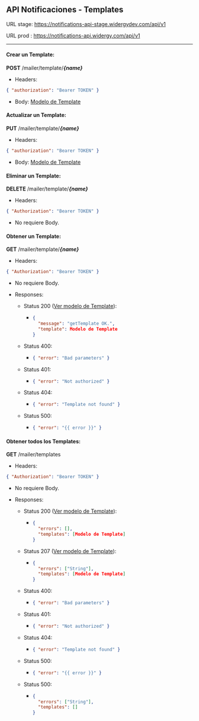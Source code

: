 ## API Notificaciones - Templates

URL stage: https://notifications-api-stage.widergydev.com/api/v1

URL prod : https://notifications-api.widergy.com/api/v1

---

#### Crear un Template:

**POST** /mailer/template/**_{name}_**

- Headers:

```json
{ "authorization": "Bearer TOKEN" }
```

- Body: [Modelo de Template](model-template)

#### Actualizar un Template:

**PUT** /mailer/template/**_{name}_**

- Headers:

```json
{ "authorization": "Bearer TOKEN" }
```

- Body: [Modelo de Template](model-template)

#### Eliminar un Template:

**DELETE** /mailer/template/**_{name}_**

- Headers:

```json
{ "Authorization": "Bearer TOKEN" }
```

- No requiere Body.

#### Obtener un Template:

**GET** /mailer/template/**_{name}_**

- Headers:

```json
{ "Authorization": "Bearer TOKEN" }
```

- No requiere Body.

- Responses:

  - Status 200 ([Ver modelo de Template](model-template)):

    - ```json
      {
        "message": "getTemplate OK.",
        "template": Modelo de Template
      }
      ```

  - Status 400:
    - ```json
      { "error": "Bad parameters" }
      ```
  - Status 401:
    - ```json
      { "error": "Not authorized" }
      ```
  - Status 404:
    - ```json
      { "error": "Template not found" }
      ```
  - Status 500:
    - ```json
      { "error": "{{ error }}" }
      ```

#### Obtener todos los Templates:

**GET** /mailer/templates

- Headers:

```json
{ "Authorization": "Bearer TOKEN" }
```

- No requiere Body.

- Responses:

  - Status 200 ([Ver modelo de Template](model-template)):

    - ```json
      {
        "errors": [],
        "templates": [Modelo de Template]
      }
      ```

  - Status 207 ([Ver modelo de Template](model-template)):

    - ```json
      {
        "errors": ["String"],
        "templates": [Modelo de Template]
      }
      ```

  - Status 400:
    - ```json
      { "error": "Bad parameters" }
      ```
  - Status 401:
    - ```json
      { "error": "Not authorized" }
      ```
  - Status 404:
    - ```json
      { "error": "Template not found" }
      ```
  - Status 500:
    - ```json
      { "error": "{{ error }}" }
      ```
  - Status 500:

    - ```json
      {
        "errors": ["String"],
        "templates": []
      }
      ```
